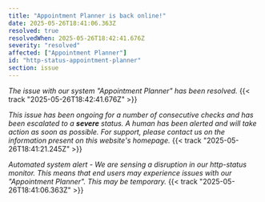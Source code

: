 ```yaml
---
title: "Appointment Planner is back online!"
date: 2025-05-26T18:41:06.363Z
resolved: true
resolvedWhen: 2025-05-26T18:42:41.676Z
severity: "resolved"
affected: ["Appointment Planner"]
id: "http-status-appointment-planner"
section: issue
---
```


*The issue with our system "Appointment Planner" has been resolved.* {{< track "2025-05-26T18:42:41.676Z" >}}

*This issue has been ongoing for a number of consecutive checks and has been escalated to a **severe** status. A human has been alerted and will take action as soon as possible. For support, please contact us on the information present on this website's homepage.* {{< track "2025-05-26T18:41:21.245Z" >}}

**Automated system alert* - We are sensing a disruption in our http-status monitor. This means that end users may experience issues with our "Appointment Planner". This may be temporary.* {{< track "2025-05-26T18:41:06.363Z" >}}
